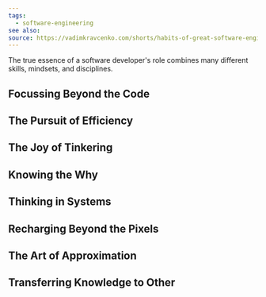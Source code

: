 ```yaml
---
tags:
  - software-engineering
see also: 
source: https://vadimkravcenko.com/shorts/habits-of-great-software-engineers/
---
```

The true essence of a software developer's role combines many different skills, mindsets, and disciplines.

## Focussing Beyond the Code
## The Pursuit of Efficiency
## The Joy of Tinkering
## Knowing the Why
## Thinking in Systems
## Recharging Beyond the Pixels
## The Art of Approximation
## Transferring Knowledge to Other